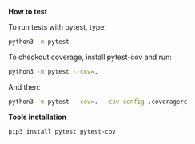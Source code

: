 **How to test**

To run tests with pytest, type:
```bash
python3 -m pytest
```

To checkout coverage, install pytest-cov and run:
```bash
python3 -m pytest --cov=.
```

And then:

```bash
python3 -m pytest --cov=. --cov-config .coveragerc
```

**Tools installation**

```bash
pip3 install pytest pytest-cov
```
